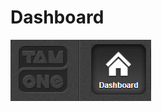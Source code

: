 <!-- TITLE: Dashboard -->
<!-- SUBTITLE: Dashboard -->

# Dashboard
![Dashboard](/uploads/dashboard.jpg "Dashboard")